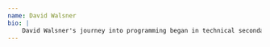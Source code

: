 ```yaml
---
name: David Walsner
bio: |
    David Walsner's journey into programming began in technical secondary school, where his curiosity led him to create a ping pong game even before starting his first computer science class. His path then led him to discover C#, which he has stuck with throughout his educational and professional career. Beyond software, David is passionate about a variety of sports, particularly football, which has shaped his strong belief in the power of working in a team. Pragmatic by nature, David focuses on making the right decisions and is keenly interested in agile methodologies, reflecting his commitment to efficient and adaptive problem-solving.
---
```

